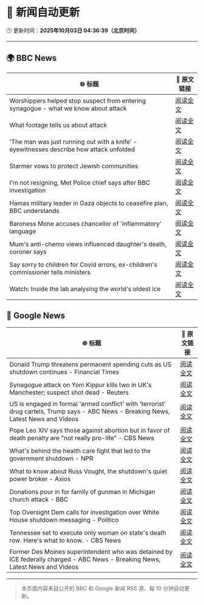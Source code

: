 # 🧠 新闻自动更新

🕒 更新时间：**2025年10月03日 04:36:39（北京时间）**

---

## 🌍 BBC News

| 🌐 标题 | 🔗 原文链接 |
|--------|-------------|
| Worshippers helped stop suspect from entering synagogue - what we know about attack | [阅读全文](https://www.bbc.com/news/articles/cd63p1djgd7o?at_medium=RSS&at_campaign=rss) |
| What footage tells us about attack | [阅读全文](https://www.bbc.com/news/videos/cy4jegwzedxo?at_medium=RSS&at_campaign=rss) |
| 'The man was just running out with a knife' - eyewitnesses describe how attack unfolded | [阅读全文](https://www.bbc.com/news/articles/cn0rp05ykx7o?at_medium=RSS&at_campaign=rss) |
| Starmer vows to protect Jewish communities | [阅读全文](https://www.bbc.com/news/articles/czrpxgk6x68o?at_medium=RSS&at_campaign=rss) |
| I'm not resigning, Met Police chief says after BBC investigation | [阅读全文](https://www.bbc.com/news/articles/c7017p581lro?at_medium=RSS&at_campaign=rss) |
| Hamas military leader in Gaza objects to ceasefire plan, BBC understands | [阅读全文](https://www.bbc.com/news/articles/c708v2q5r09o?at_medium=RSS&at_campaign=rss) |
| Baroness Mone accuses chancellor of 'inflammatory' language | [阅读全文](https://www.bbc.com/news/articles/cd9y5nkxpzlo?at_medium=RSS&at_campaign=rss) |
| Mum's anti-chemo views influenced daughter's death, coroner says | [阅读全文](https://www.bbc.com/news/articles/c77dmp3jjepo?at_medium=RSS&at_campaign=rss) |
| Say sorry to children for Covid errors, ex-children's commissioner tells ministers | [阅读全文](https://www.bbc.com/news/articles/c05928mlz56o?at_medium=RSS&at_campaign=rss) |
| Watch: Inside the lab analysing the world's oldest ice | [阅读全文](https://www.bbc.com/news/videos/cgl1pl8699ko?at_medium=RSS&at_campaign=rss) |

## 📰 Google News

| 🌐 标题 | 🔗 原文链接 |
|--------|-------------|
| Donald Trump threatens permanent spending cuts as US shutdown continues - Financial Times | [阅读全文](https://news.google.com/rss/articles/CBMicEFVX3lxTE81U1REUTJtOC1OU1k0NWRFdjFaLS00bjI0dDN3SHc3VWl1Uzh4UW1lSk5rVW5sWEhHMDM4emFQTEVId2lOMGI5Y1ZSOU5nbmo1TEhSbXk2RV9IVXgzUHliQkZ2TW9rQ1FDYUNWSUYwYjk?oc=5) |
| Synagogue attack on Yom Kippur kills two in UK's Manchester; suspect shot dead - Reuters | [阅读全文](https://news.google.com/rss/articles/CBMiogFBVV95cUxNZjZ1XzZnS3JBUHNsOFZfdVV3MHYyRlpNWjRBMlFOWXVFRk1vOFZnNEM1N2tyYmpselhYcDNieXU1Z1EtRHlPSkNMSGFWbFUxdzdBY2tMWkVDZUw4b1liQWJ4endsUjViOHlqZmVMLXRGclZnT2ZaUVpXaExzVXFpeHBfXzg2Q3VFSWQ5TW1OUzNwNVE3Q1dmNU12b2c2QnVkdnc?oc=5) |
| US is engaged in formal 'armed conflict' with 'terrorist' drug cartels, Trump says - ABC News - Breaking News, Latest News and Videos | [阅读全文](https://news.google.com/rss/articles/CBMiqgFBVV95cUxPUThtcmw5d1dxM1RreFRjUWhfRmtWT2NrUjVlSEhJb05paXVpeVAtcXhMdFFzbVpiNUxQcGR3QWFULVpnd2p3VnVpbGVVWUNIWGM5YVVxQ0pkQXVQdlo0NTVlcVpyRlVjTDdfNTBqT2xCdTd1eWotNmsyVVZFUDRaTjlsS1Q0MFZRMnVwV0V2c0dJZnA5RzJmOHBDa0JMb2lRVFoyVjFqVEhmQQ?oc=5) |
| Pope Leo XIV says those against abortion but in favor of death penalty are "not really pro-life" - CBS News | [阅读全文](https://news.google.com/rss/articles/CBMiekFVX3lxTFBJSkdINWZadHVmSUk5ZF9MQjc4NHpZZzBsenVPc2c1ZHZkTUVzZ01oZmI0NzFPMzVySkhXampINW56eDdtRDI4ZGNUc1Vua3ktWVduOHFiSXp2U0h0YU8tbk9hZy1rdkZaWmYxNnExeDRQcHM0YXZ6Y1BR0gF_QVVfeXFMUFJSSnN5Qkdfbld1bzFuRXIyM3hkYkZKUFAtWmpmOTNiMl9GcGNJejcwN2FGOEJMdmpDTDY3ZzlhYVpoSExYeFd4clhvTm9VUnRDNldkSDE5Umg0MDNSZU03azd4VnFLdXdjWDBOWDVyLWNLSnlXdXN1c196SDFucw?oc=5) |
| What's behind the health care fight that led to the government shutdown - NPR | [阅读全文](https://news.google.com/rss/articles/CBMikAFBVV95cUxPRkh1Yy1hSWQ2SmRlM2lrdlRReFRaR3NzcU45Y1E5Y1NDcC1XZlp0a3F4bVMxQ05hdTRLZlYzSTlVdWg4cDRRc2lPckFsaEFlWFdpTTBJcUtobGtkUV9DLTJ5U1FjR3BvZk9lWUF5dW5PbWtiODNsdlBjOG9XRzRCcWNXVkRWQ0xEZ2k5UnBDNzA?oc=5) |
| What to know about Russ Vought, the shutdown's quiet power broker - Axios | [阅读全文](https://news.google.com/rss/articles/CBMigwFBVV95cUxOREI3LUJDc2g5VF9YSUxmcmljQ0Z6ZUdEU29VOVJ2amphRkYtMEpOcm9udnplVHdBZWYzbEZ1UFRPNmhEaExjbW14Wm9CSXVhVHc1dDVuS1czeU9hcHJlcnpDYnpLYXRCYWo0NUstTDdjQ3lnREo0MWl4VmlMR083ZHFicw?oc=5) |
| Donations pour in for family of gunman in Michigan church attack - BBC | [阅读全文](https://news.google.com/rss/articles/CBMiWkFVX3lxTE5NRU1uUWZsN2o1RlpoTEJUZUxhYVJIRnphdlk2dHAwSm5ObVlhNVJ1ME1Kcm9YTkJHSFZUWjBOdTJNei1IcEZoa25ibEFvaXd1WVVvYk1uNEtvUdIBX0FVX3lxTE0zb05WNEFiQTQxLWVBdzUwbkIzUW1nQXQ0UThOM1Y0M3ZjYlF4cC12Zjhpb0NiaUlkTTdpNllKbnFWbDk0SHNsbHUtamJhSTJ6QmFNRTNzb2tiVkFCUFFn?oc=5) |
| Top Oversight Dem calls for investigation over White House shutdown messaging - Politico | [阅读全文](https://news.google.com/rss/articles/CBMiqwFBVV95cUxQR25iQzRNNGJfYTlBM0lmeFdNNFZyUDc0cmhvLTNrOFNwWFJ3ZGxRSFhrVTZZeXl5SlQxREI5MjNiUXp4bW9oZzgwQnA3S1Z3VXdMTlktTlV6RUR3RzBiZ0R0aWctQlJjNzlyZ0NYck9CX0xSOFBrWUxtNE9LRVRwN19NcXlsN3JKQU9mQUtTQXVaTnh4VnN3QjlJQ2RGUHBrZzcyZDd4QmRXZUk?oc=5) |
| Tennessee set to execute only woman on state's death row. Here's what to know. - CBS News | [阅读全文](https://news.google.com/rss/articles/CBMiiwFBVV95cUxNYU1TVkVSTW9vLTBycXNsbkJ3enVLSnNOck5JX3ppMVZmR1RxM1pTOXZGTnU5bFBaQW4yemJlMUNIaVZuUlVERm84bTFFbm9ZSmhUcTlwT1pSZDR6Tm5QSEY2Z3Utd1AzZVJ2anpJWXAtclJSTTdTQWNDcThBZXB0aVdQS0lTTFRvOVJF0gGQAUFVX3lxTE1pUzZBdzA0NVRNdUEwUkxxdl9fX0xDYmpSNUZ3RlkxRHV4Yzc5RUtsY0VNYW0zM2ptSzktaV9YZkdzR0llZFJwZ0lPeWYyYkZvTi1VT1VfMDZ4U25OVXpMN0JWS1FOSWhXUXItSUdaMlV6TGlRV3pWYmZtTTN3ODc5MnhCV21ZQnVXNUlVN2kxRg?oc=5) |
| Former Des Moines superintendent who was detained by ICE federally charged - ABC News - Breaking News, Latest News and Videos | [阅读全文](https://news.google.com/rss/articles/CBMirAFBVV95cUxNdjRCaDJCZWVKLWZXWGw2TTMtZ0U4U3BNc3hqTmtybWNZTnVBWXo1TGtGYkl3WDFKbnM0MFlFTUZwSUFXUkQ2dHEtSlRRalc0MUdlVmxmVTM2OWc5bGJQLVVBTnNBUUh1UmZ4V2F2QlYxc05EeTBvVEhxWmFyRnBkRERLWEotbHlJUWdwdXpranNIRWp5alNjYzRUYjB4cFhvY3ZuSEtGcmhUMzlQ0gGyAUFVX3lxTFB6c2laS1dRdUtoby1LelhOeUN5VDBvb2swNFNBc3h5NktPSEZjY0FIN1V6dWlhbFU5YkpkVi1jZHFUelljOGVodmpYTmIwZy1sN0xLc2lOY21ibkZGSG10MmNpa2JrX29YazVhb080TGl3ZEp2UDI0Y0pFQl9JUkJqRm5STlBzbm9RR2hUMkJpbkNfdFktbzZ6eEc2NUtSVkdDZVI2UFhjbUZCUTk1UEJURGc?oc=5) |

---
> 本页面内容来自公开的 BBC 和 Google 新闻 RSS 源，每 10 分钟自动更新。